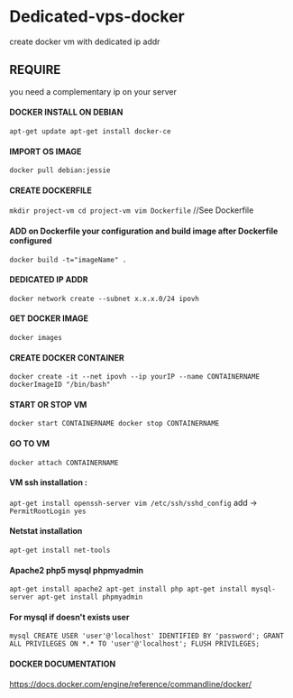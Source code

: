 # Dedicated-vps-docker
create docker vm with dedicated ip addr

## REQUIRE
you need a complementary ip on your server

#### DOCKER INSTALL ON DEBIAN
`apt-get update
apt-get install docker-ce`

#### IMPORT OS IMAGE
`docker pull debian:jessie`

#### CREATE DOCKERFILE
`mkdir project-vm
cd project-vm
vim Dockerfile`
//See Dockerfile

#### ADD on Dockerfile your configuration and build image after Dockerfile configured
`docker build -t="imageName" .`

#### DEDICATED IP ADDR
`docker network create --subnet x.x.x.0/24 ipovh`

#### GET DOCKER IMAGE
`docker images`

#### CREATE DOCKER CONTAINER
`docker create -it --net ipovh --ip yourIP --name CONTAINERNAME dockerImageID "/bin/bash"`

#### START OR STOP VM
`docker start CONTAINERNAME
docker stop CONTAINERNAME`

#### GO TO VM
`docker attach CONTAINERNAME`

#### VM ssh installation :
`apt-get install openssh-server
vim /etc/ssh/sshd_config`
add ->
`PermitRootLogin yes`

#### Netstat installation
`apt-get install net-tools`

#### Apache2 php5 mysql phpmyadmin
`apt-get install apache2
apt-get install php
apt-get install mysql-server
apt-get install phpmyadmin `

#### For mysql if doesn't exists user
`mysql
CREATE USER 'user'@'localhost' IDENTIFIED BY 'password';
GRANT ALL PRIVILEGES ON *.* TO 'user'@'localhost';
FLUSH PRIVILEGES;`

#### DOCKER DOCUMENTATION
https://docs.docker.com/engine/reference/commandline/docker/
